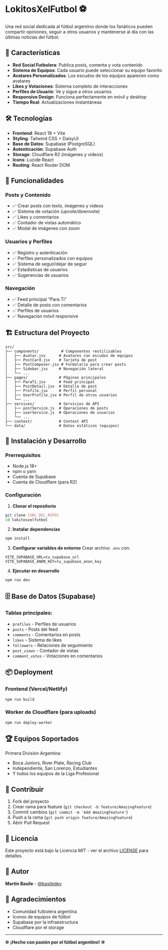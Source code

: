 # LokitosXelFutbol ⚽

Una red social dedicada al fútbol argentino donde los fanáticos pueden compartir opiniones, seguir a otros usuarios y mantenerse al día con las últimas noticias del fútbol.

## 🚀 Características

- **Red Social Futbolera**: Publica posts, comenta y vota contenido
- **Sistema de Equipos**: Cada usuario puede seleccionar su equipo favorito
- **Avatares Personalizados**: Los escudos de los equipos aparecen como avatares
- **Likes y Votaciones**: Sistema completo de interacciones
- **Perfiles de Usuario**: Ve y sigue a otros usuarios
- **Responsive Design**: Funciona perfectamente en móvil y desktop
- **Tiempo Real**: Actualizaciones instantáneas

## 🛠️ Tecnologías

- **Frontend**: React 18 + Vite
- **Styling**: Tailwind CSS + DaisyUI
- **Base de Datos**: Supabase (PostgreSQL)
- **Autenticación**: Supabase Auth
- **Storage**: Cloudflare R2 (imágenes y videos)
- **Icons**: Lucide React
- **Routing**: React Router DOM

## 📱 Funcionalidades

### Posts y Contenido
- ✅ Crear posts con texto, imágenes y videos
- ✅ Sistema de votación (upvote/downvote)
- ✅ Likes y comentarios
- ✅ Contador de vistas automático
- ✅ Modal de imágenes con zoom

### Usuarios y Perfiles
- ✅ Registro y autenticación
- ✅ Perfiles personalizados con equipos
- ✅ Sistema de seguir/dejar de seguir
- ✅ Estadísticas de usuarios
- ✅ Sugerencias de usuarios

### Navegación
- ✅ Feed principal "Para Ti"
- ✅ Detalle de posts con comentarios
- ✅ Perfiles de usuarios
- ✅ Navegación móvil responsive

## 🏗️ Estructura del Proyecto

```
src/
├── components/          # Componentes reutilizables
│   ├── Avatar.jsx      # Avatares con escudos de equipos
│   ├── PostCard.jsx    # Tarjeta de post
│   ├── PostComposer.jsx # Formulario para crear posts
│   ├── Sidebar.jsx     # Navegación lateral
│   └── ...
├── pages/              # Páginas principales
│   ├── ParaTi.jsx      # Feed principal
│   ├── PostDetail.jsx  # Detalle de post
│   ├── Profile.jsx     # Perfil personal
│   ├── UserProfile.jsx # Perfil de otros usuarios
│   └── ...
├── services/           # Servicios de API
│   ├── postService.js  # Operaciones de posts
│   ├── userService.js  # Operaciones de usuarios
│   └── ...
├── context/            # Context API
└── data/               # Datos estáticos (equipos)
```

## 🚀 Instalación y Desarrollo

### Prerrequisitos
- Node.js 18+
- npm o yarn
- Cuenta de Supabase
- Cuenta de Cloudflare (para R2)

### Configuración

1. **Clonar el repositorio**
```bash
git clone [URL_DEL_REPO]
cd lokitosxelfutbol
```

2. **Instalar dependencias**
```bash
npm install
```

3. **Configurar variables de entorno**
Crear archivo `.env` con:
```env
VITE_SUPABASE_URL=tu_supabase_url
VITE_SUPABASE_ANON_KEY=tu_supabase_anon_key
```

4. **Ejecutar en desarrollo**
```bash
npm run dev
```

## 🗄️ Base de Datos (Supabase)

### Tablas principales:
- `profiles` - Perfiles de usuarios
- `posts` - Posts del feed
- `comments` - Comentarios en posts
- `likes` - Sistema de likes
- `followers` - Relaciones de seguimiento
- `post_views` - Contador de vistas
- `comment_votes` - Votaciones en comentarios

## 📦 Deployment

### Frontend (Vercel/Netlify)
```bash
npm run build
```

### Worker de Cloudflare (para uploads)
```bash
npm run deploy-worker
```

## 🏆 Equipos Soportados

Primera División Argentina:
- Boca Juniors, River Plate, Racing Club
- Independiente, San Lorenzo, Estudiantes
- Y todos los equipos de la Liga Profesional

## 🤝 Contribuir

1. Fork del proyecto
2. Crear rama para feature (`git checkout -b feature/AmazingFeature`)
3. Commit cambios (`git commit -m 'Add AmazingFeature'`)
4. Push a la rama (`git push origin feature/AmazingFeature`)
5. Abrir Pull Request

## 📄 Licencia

Este proyecto está bajo la Licencia MIT - ver el archivo [LICENSE](LICENSE) para detalles.

## 👥 Autor

**Martin Basile** - [@basiledev](https://github.com/basiledev)

## 🙏 Agradecimientos

- Comunidad futbolera argentina
- Iconos de equipos de fútbol
- Supabase por la infraestructura
- Cloudflare por el storage

---

⚽ **¡Hecho con pasión por el fútbol argentino!** ⚽
